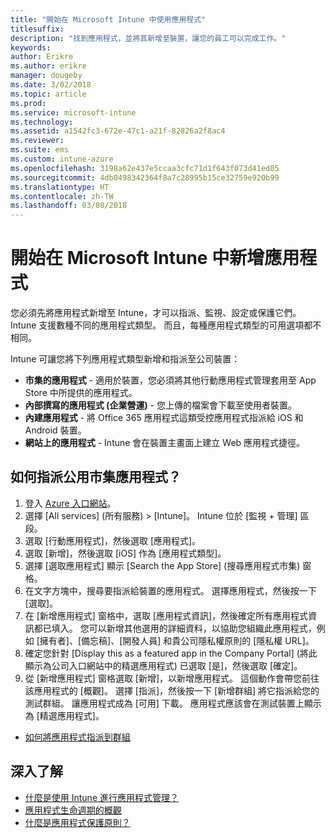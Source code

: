 ```yaml
---
title: "開始在 Microsoft Intune 中使用應用程式"
titlesuffix: 
description: "找到應用程式，並將其新增至裝置，讓您的員工可以完成工作。"
keywords: 
author: Erikre
ms.author: erikre
manager: dougeby
ms.date: 3/02/2018
ms.topic: article
ms.prod: 
ms.service: microsoft-intune
ms.technology: 
ms.assetid: a1542fc3-672e-47c1-a21f-82826a2f8ac4
ms.reviewer: 
ms.suite: ems
ms.custom: intune-azure
ms.openlocfilehash: 3198a62e437e5ccaa3cfc71d1f643f073d41ed05
ms.sourcegitcommit: 4db0498342364f8a7c28995b15ce32759e920b99
ms.translationtype: HT
ms.contentlocale: zh-TW
ms.lasthandoff: 03/08/2018
---
```

# <a name="get-started-with-adding-apps-in-microsoft-intune"></a>開始在 Microsoft Intune 中新增應用程式

您必須先將應用程式新增至 Intune，才可以指派、監視、設定或保護它們。 Intune 支援數種不同的應用程式類型。 而且，每種應用程式類型的可用選項都不相同。

Intune 可讓您將下列應用程式類型新增和指派至公司裝置：
- **市集的應用程式** - 適用於裝置，您必須將其他行動應用程式管理套用至 App Store 中所提供的應用程式。
- **內部撰寫的應用程式 (企業營運)** - 您上傳的檔案會下載至使用者裝置。
- **內建應用程式** - 將 Office 365 應用程式這類受控應用程式指派給 iOS 和 Android 裝置。
- **網站上的應用程式** - Intune 會在裝置主畫面上建立 Web 應用程式捷徑。

## <a name="how-do-i-assign-a-public-store-app"></a>如何指派公用市集應用程式？

1. 登入 [Azure 入口網站](https://portal.azure.com)。
2. 選擇 [All services] (所有服務) > [Intune]。 Intune 位於 [監視 + 管理] 區段。
3. 選取 [行動應用程式]，然後選取 [應用程式]。
4. 選取 [新增]，然後選取 [iOS] 作為 [應用程式類型]。
5. 選擇 [選取應用程式] 顯示 [Search the App Store] (搜尋應用程式市集) 窗格。
6. 在文字方塊中，搜尋要指派給裝置的應用程式。 選擇應用程式，然後按一下 [選取]。
7. 在 [新增應用程式] 窗格中，選取 [應用程式資訊]，然後確定所有應用程式資訊都已填入。 您可以新增其他選用的詳細資料，以協助您組織此應用程式，例如 [擁有者]、[備忘稿]、[開發人員] 和貴公司隱私權原則的 [隱私權 URL]。
8. 確定您針對 [Display this as a featured app in the Company Portal] \(將此顯示為公司入口網站中的精選應用程式) 已選取 [是]，然後選取 [確定]。
9. 從 [新增應用程式] 窗格選取 [新增]，以新增應用程式。 這個動作會帶您前往該應用程式的 [概觀]。 選擇 [指派]，然後按一下 [新增群組] 將它指派給您的測試群組。 讓應用程式成為 [可用] 下載。 應用程式應該會在測試裝置上顯示為 [精選應用程式]。


- [如何將應用程式指派到群組](apps-deploy.md)

## <a name="learn-more"></a>深入了解

* [什麼是使用 Intune 進行應用程式管理？](app-management.md)
* [應用程式生命週期的概觀](app-lifecycle.md)
* [什麼是應用程式保護原則？](app-protection-policy.md)
